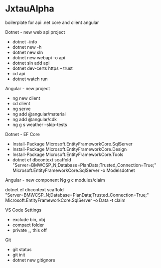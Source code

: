 # JxtauAlpha
boilerplate for api .net core and client angular

Dotnet - new web api project
- dotnet –info
- dotnet new -h
- dotnet new sln
- dotnet new webapi -o api
- dotnet sln add api
- dotnet dev-certs https – trust
- cd api
- dotnet watch run

Angular - new project
- ng new client
- cd client
- ng serve
- ng add @angular/material
- ng add @angular/cdk
- ng g s weather –skip-tests

Dotnet - EF Core
- Install-Package Microsoft.EntityFrameworkCore.SqlServer
- Install-Package Microsoft.EntityFrameworkCore.Design
- Install-Package Microsoft.EntityFrameworkCore.Tools
- dotnet ef dbcontext scaffold "Server=BMWCSP_N;Database=PlanData;Trusted_Connection=True;" Microsoft.EntityFrameworkCore.SqlServer -o Modelsdotnet

Angular - new component
Ng g c modules/claim

dotnet ef dbcontext scaffold "Server=BMWCSP_N;Database=PlanData;Trusted_Connection=True;" Microsoft.EntityFrameworkCore.SqlServer -o Data -t claim

VS Code Settings
- exclude bin, obj
- compact folder
- private _, this off

Git
- git status
- git init
- dotnet new gitignore
